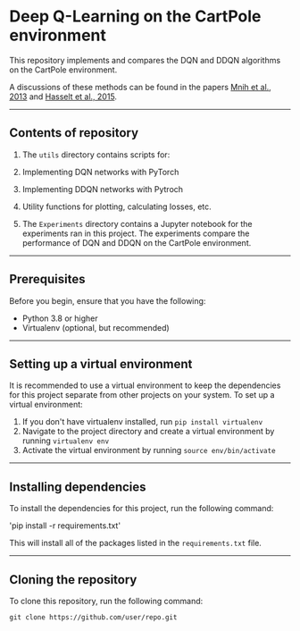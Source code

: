 # Deep Q-Learning on the CartPole environment

This repository implements and compares the DQN and DDQN algorithms on the CartPole environment.

A discussions of these methods can be found in the papers [Mnih et al., 2013](https://arxiv.org/abs/1312.5602) and [Hasselt et al., 2015](https://arxiv.org/abs/1509.06461).

---

## Contents of repository

1. The `utils` directory contains scripts for:

  1. Implementing DQN networks with PyTorch

  2. Implementing DDQN networks with Pytroch

  3. Utility functions for plotting, calculating losses, etc.

2. The `Experiments` directory contains a Jupyter notebook for the experiments ran in this project.
   The experiments compare the performance of DQN and DDQN on the CartPole environment.  
  

---

## Prerequisites

Before you begin, ensure that you have the following:

- Python 3.8 or higher
- Virtualenv (optional, but recommended)

---

## Setting up a virtual environment

It is recommended to use a virtual environment to keep the dependencies for this project separate from other projects on your system. To set up a virtual environment:

1. If you don't have virtualenv installed, run `pip install virtualenv`
2. Navigate to the project directory and create a virtual environment by running `virtualenv env`
3. Activate the virtual environment by running `source env/bin/activate`

---

## Installing dependencies

To install the dependencies for this project, run the following command:

'pip install -r requirements.txt'

This will install all of the packages listed in the `requirements.txt` file.

---

## Cloning the repository

To clone this repository, run the following command:

`git clone https://github.com/user/repo.git`
